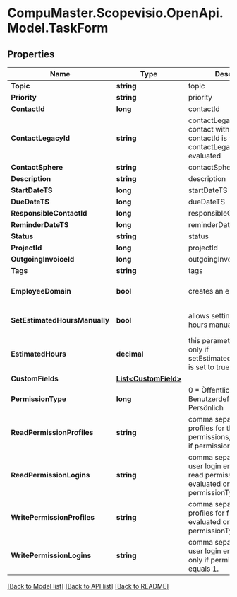 
# CompuMaster.Scopevisio.OpenApi.Model.TaskForm

## Properties

Name | Type | Description | Notes
------------ | ------------- | ------------- | -------------
**Topic** | **string** | topic | 
**Priority** | **string** | priority | [optional] 
**ContactId** | **long** | contactId | [optional] 
**ContactLegacyId** | **string** | contactLegacyId, if a contact with the given contactId is found, contactLegacyId is not evaluated | [optional] 
**ContactSphere** | **string** | contactSphere | [optional] 
**Description** | **string** | description | [optional] 
**StartDateTS** | **long** | startDateTS | [optional] 
**DueDateTS** | **long** | dueDateTS | [optional] 
**ResponsibleContactId** | **long** | responsibleContactId | [optional] 
**ReminderDateTS** | **long** | reminderDateTS | [optional] 
**Status** | **string** | status | [optional] 
**ProjectId** | **long** | projectId | [optional] 
**OutgoingInvoiceId** | **long** | outgoingInvoiceId | [optional] 
**Tags** | **string** | tags | [optional] 
**EmployeeDomain** | **bool** | creates an employee task | [optional] [default to false]
**SetEstimatedHoursManually** | **bool** | allows setting estimated hours manually | [optional] [default to false]
**EstimatedHours** | **decimal** | this parameter is evaluated only if setEstimatedHoursManually is set to true | [optional] 
**CustomFields** | [**List&lt;CustomField&gt;**](CustomField.md) |  | [optional] 
**PermissionType** | **long** | 0 &#x3D; Öffentlich, 1 &#x3D; Benutzerdefiniert, 2 &#x3D; Persönlich | [optional] 
**ReadPermissionProfiles** | **string** | comma separated list of profiles for the read permissions, evaluated only if permissionType equals 1. | [optional] 
**ReadPermissionLogins** | **string** | comma separated list of user login emails for the read permissions, evaluated only if permissionType equals 1. | [optional] 
**WritePermissionProfiles** | **string** | comma separated list of profiles for full access, evaluated only if permissionType equals 1. | [optional] 
**WritePermissionLogins** | **string** | comma separated list of user login emails, evaluated only if permissionType equals 1. | [optional] 

[[Back to Model list]](../README.md#documentation-for-models)
[[Back to API list]](../README.md#documentation-for-api-endpoints)
[[Back to README]](../README.md)

